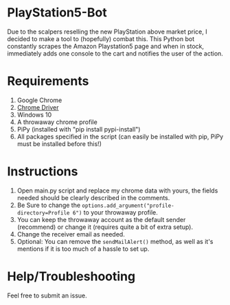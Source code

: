 # PlayStation5-Bot

Due to the scalpers reselling the new PlayStation above market price, I decided to make a tool to (hopefully) combat this. This Python bot constantly scrapes the Amazon Playstation5 page and when in stock, immediately adds one console to the cart and notifies the user of the action.

# Requirements

1. Google Chrome
2. [Chrome Driver](https://chromedriver.chromium.org/)
3. Windows 10
4. A throwaway chrome profile
5. PiPy (installed with "pip install pypi-install")
6. All packages specified in the script (can easily be installed with pip, PiPy must be installed before this!)

# Instructions

1. Open main.py script and replace my chrome data with yours, the fields needed should be clearly described in the comments.
2. Be Sure to change the `options.add_argument("profile-directory=Profile 6")` to your throwaway profile.
3. You can keep the throwaway account as the default sender (recommend) or change it (requires quite a bit of extra setup).
4. Change the receiver email as needed.
5. Optional: You can remove the `sendMailAlert()` method, as well as it's mentions if it is too much of a hassle to set up.

# Help/Troubleshooting

Feel free to submit an issue.

